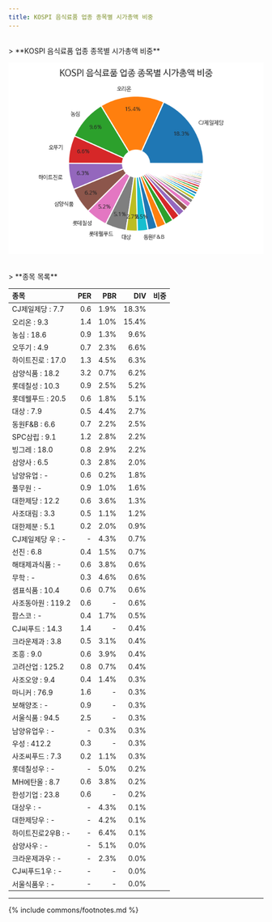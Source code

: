 ```yaml
---
title: KOSPI 음식료품 업종 종목별 시가총액 비중
---
```

<br>
> **KOSPI 음식료품 업종 종목별 시가총액 비중<a id="pie"></a>**

![KOSPI 음식료품 업종 종목별 시가총액 비중](images/kospi_업종_음식료품_종목.png)

<br>
> **종목 목록<a id="list"></a>**

| **종목** | **PER** | **PBR** | **DIV** | **비중** |
| :------- | ------: | ------: | ------: | -------: |
| CJ제일제당 : 7.7 | 0.6 | 1.9% | 18.3% |
| 오리온 : 9.3 | 1.4 | 1.0% | 15.4% |
| 농심 : 18.6 | 0.9 | 1.3% | 9.6% |
| 오뚜기 : 4.9 | 0.7 | 2.3% | 6.6% |
| 하이트진로 : 17.0 | 1.3 | 4.5% | 6.3% |
| 삼양식품 : 18.2 | 3.2 | 0.7% | 6.2% |
| 롯데칠성 : 10.3 | 0.9 | 2.5% | 5.2% |
| 롯데웰푸드 : 20.5 | 0.6 | 1.8% | 5.1% |
| 대상 : 7.9 | 0.5 | 4.4% | 2.7% |
| 동원F&B : 6.6 | 0.7 | 2.2% | 2.5% |
| SPC삼립 : 9.1 | 1.2 | 2.8% | 2.2% |
| 빙그레 : 18.0 | 0.8 | 2.9% | 2.2% |
| 삼양사 : 6.5 | 0.3 | 2.8% | 2.0% |
| 남양유업 : - | 0.6 | 0.2% | 1.8% |
| 풀무원 : - | 0.9 | 1.0% | 1.6% |
| 대한제당 : 12.2 | 0.6 | 3.6% | 1.3% |
| 사조대림 : 3.3 | 0.5 | 1.1% | 1.2% |
| 대한제분 : 5.1 | 0.2 | 2.0% | 0.9% |
| CJ제일제당 우 : - | - | 4.3% | 0.7% |
| 선진 : 6.8 | 0.4 | 1.5% | 0.7% |
| 해태제과식품 : - | 0.6 | 3.8% | 0.6% |
| 무학 : - | 0.3 | 4.6% | 0.6% |
| 샘표식품 : 10.4 | 0.6 | 0.7% | 0.6% |
| 사조동아원 : 119.2 | 0.6 | - | 0.6% |
| 팜스코 : - | 0.4 | 1.7% | 0.5% |
| CJ씨푸드 : 14.3 | 1.4 | - | 0.4% |
| 크라운제과 : 3.8 | 0.5 | 3.1% | 0.4% |
| 조흥 : 9.0 | 0.6 | 3.9% | 0.4% |
| 고려산업 : 125.2 | 0.8 | 0.7% | 0.4% |
| 사조오양 : 9.4 | 0.4 | 1.4% | 0.3% |
| 마니커 : 76.9 | 1.6 | - | 0.3% |
| 보해양조 : - | 0.9 | - | 0.3% |
| 서울식품 : 94.5 | 2.5 | - | 0.3% |
| 남양유업우 : - | - | 0.3% | 0.3% |
| 우성 : 412.2 | 0.3 | - | 0.3% |
| 사조씨푸드 : 7.3 | 0.2 | 1.1% | 0.3% |
| 롯데칠성우 : - | - | 5.0% | 0.2% |
| MH에탄올 : 8.7 | 0.6 | 3.8% | 0.2% |
| 한성기업 : 23.8 | 0.6 | - | 0.2% |
| 대상우 : - | - | 4.3% | 0.1% |
| 대한제당우 : - | - | 4.2% | 0.1% |
| 하이트진로2우B : - | - | 6.4% | 0.1% |
| 삼양사우 : - | - | 5.1% | 0.0% |
| 크라운제과우 : - | - | 2.3% | 0.0% |
| CJ씨푸드1우 : - | - | - | 0.0% |
| 서울식품우 : - | - | - | 0.0% |

---
{% include commons/footnotes.md %}